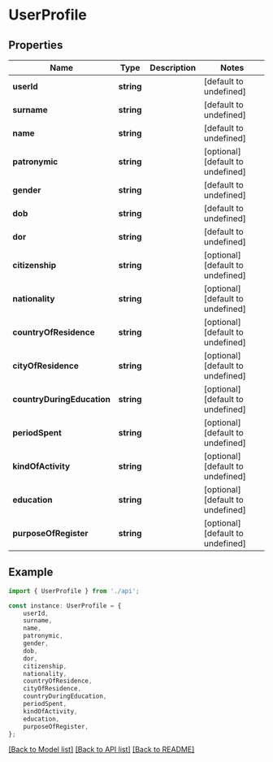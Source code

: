 # UserProfile


## Properties

Name | Type | Description | Notes
------------ | ------------- | ------------- | -------------
**userId** | **string** |  | [default to undefined]
**surname** | **string** |  | [default to undefined]
**name** | **string** |  | [default to undefined]
**patronymic** | **string** |  | [optional] [default to undefined]
**gender** | **string** |  | [default to undefined]
**dob** | **string** |  | [default to undefined]
**dor** | **string** |  | [default to undefined]
**citizenship** | **string** |  | [optional] [default to undefined]
**nationality** | **string** |  | [optional] [default to undefined]
**countryOfResidence** | **string** |  | [optional] [default to undefined]
**cityOfResidence** | **string** |  | [optional] [default to undefined]
**countryDuringEducation** | **string** |  | [optional] [default to undefined]
**periodSpent** | **string** |  | [optional] [default to undefined]
**kindOfActivity** | **string** |  | [optional] [default to undefined]
**education** | **string** |  | [optional] [default to undefined]
**purposeOfRegister** | **string** |  | [optional] [default to undefined]

## Example

```typescript
import { UserProfile } from './api';

const instance: UserProfile = {
    userId,
    surname,
    name,
    patronymic,
    gender,
    dob,
    dor,
    citizenship,
    nationality,
    countryOfResidence,
    cityOfResidence,
    countryDuringEducation,
    periodSpent,
    kindOfActivity,
    education,
    purposeOfRegister,
};
```

[[Back to Model list]](../README.md#documentation-for-models) [[Back to API list]](../README.md#documentation-for-api-endpoints) [[Back to README]](../README.md)
